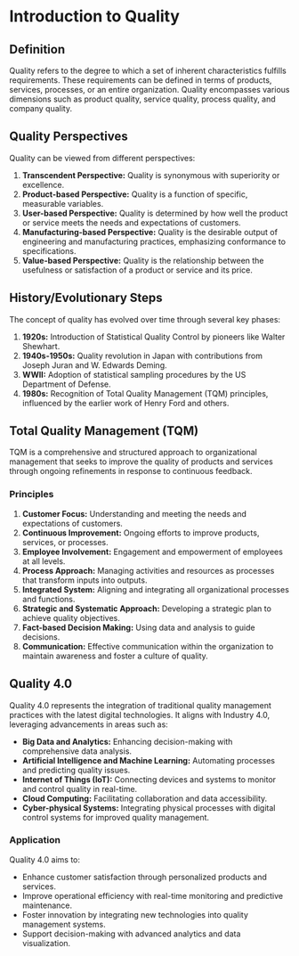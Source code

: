 # Introduction to Quality

## Definition

Quality refers to the degree to which a set of inherent characteristics fulfills requirements. These requirements can be defined in terms of products, services, processes, or an entire organization. Quality encompasses various dimensions such as product quality, service quality, process quality, and company quality.

## Quality Perspectives

Quality can be viewed from different perspectives:

1. **Transcendent Perspective:** Quality is synonymous with superiority or excellence.
2. **Product-based Perspective:** Quality is a function of specific, measurable variables.
3. **User-based Perspective:** Quality is determined by how well the product or service meets the needs and expectations of customers.
4. **Manufacturing-based Perspective:** Quality is the desirable output of engineering and manufacturing practices, emphasizing conformance to specifications.
5. **Value-based Perspective:** Quality is the relationship between the usefulness or satisfaction of a product or service and its price.


## History/Evolutionary Steps

The concept of quality has evolved over time through several key phases:

1. **1920s:** Introduction of Statistical Quality Control by pioneers like Walter Shewhart.
2. **1940s-1950s:** Quality revolution in Japan with contributions from Joseph Juran and W. Edwards Deming.
3. **WWII:** Adoption of statistical sampling procedures by the US Department of Defense.
4. **1980s:** Recognition of Total Quality Management (TQM) principles, influenced by the earlier work of Henry Ford and others.

## Total Quality Management (TQM)

TQM is a comprehensive and structured approach to organizational management that seeks to improve the quality of products and services through ongoing refinements in response to continuous feedback.

### Principles

1. **Customer Focus:** Understanding and meeting the needs and expectations of customers.
2. **Continuous Improvement:** Ongoing efforts to improve products, services, or processes.
3. **Employee Involvement:** Engagement and empowerment of employees at all levels.
4. **Process Approach:** Managing activities and resources as processes that transform inputs into outputs.
5. **Integrated System:** Aligning and integrating all organizational processes and functions.
6. **Strategic and Systematic Approach:** Developing a strategic plan to achieve quality objectives.
7. **Fact-based Decision Making:** Using data and analysis to guide decisions.
8. **Communication:** Effective communication within the organization to maintain awareness and foster a culture of quality.

## Quality 4.0

Quality 4.0 represents the integration of traditional quality management practices with the latest digital technologies. It aligns with Industry 4.0, leveraging advancements in areas such as:

- **Big Data and Analytics:** Enhancing decision-making with comprehensive data analysis.
- **Artificial Intelligence and Machine Learning:** Automating processes and predicting quality issues.
- **Internet of Things (IoT):** Connecting devices and systems to monitor and control quality in real-time.
- **Cloud Computing:** Facilitating collaboration and data accessibility.
- **Cyber-physical Systems:** Integrating physical processes with digital control systems for improved quality management.

### Application

Quality 4.0 aims to:

- Enhance customer satisfaction through personalized products and services.
- Improve operational efficiency with real-time monitoring and predictive maintenance.
- Foster innovation by integrating new technologies into quality management systems.
- Support decision-making with advanced analytics and data visualization.
